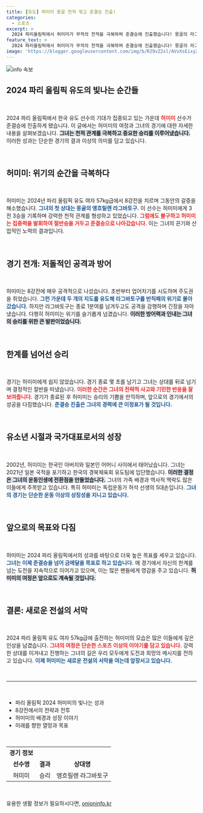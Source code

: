 ```yaml
---
title: [유도] 허미미 몽골 천적 꺾고 준결승 진출!
categories:
  - 스포츠
excerpt: >
  2024 파리올림픽에서 허미미가 무적의 천적을 극복하며 준결승에 진출했습니다! 몽골의 라그바토구를 상대로 절반승을 거둔 그녀의 기쁜 승리 소식, 놓치지 마세요!
feature_text: >
  2024 파리올림픽에서 허미미가 무적의 천적을 극복하며 준결승에 진출했습니다! 몽골의 라그바토구를 상대로 절반승을 거둔 그녀의 기쁜 승리 소식, 놓치지 마세요!
image: 'https://blogger.googleusercontent.com/img/b/R29vZ2xl/AVvXsEixyZcFfHzMRdzZMjFBmAUKJYCLCGyLL1o632UiGVXcaFdKo_bkvkuCioo0uUKlGfBVcT3P84aROyZIXSBEx3Aw5nCQ3pTgDom1WDC4m8eifvWiAmWEEVb4x6G_l8C0QH225ldMjyaFvpxGEBGNO37VmDTDMHGhJPq73UglMfDca1-0aw/s1600/blogspot.png'
---
```


<p><img src="https://blogger.googleusercontent.com/img/b/R29vZ2xl/AVvXsEixyZcFfHzMRdzZMjFBmAUKJYCLCGyLL1o632UiGVXcaFdKo_bkvkuCioo0uUKlGfBVcT3P84aROyZIXSBEx3Aw5nCQ3pTgDom1WDC4m8eifvWiAmWEEVb4x6G_l8C0QH225ldMjyaFvpxGEBGNO37VmDTDMHGhJPq73UglMfDca1-0aw/s1600/blogspot.png" alt="info 속보" /></p>

<h2 data-ke-size="size26">2024 파리 올림픽 유도의 빛나는 순간들</h2>

<p data-ke-size="size16">&nbsp;</p>

<p data-ke-size="size16">2024 파리 올림픽에서 한국 유도 선수의 기대가 집중되고 있는 가운데 <b><span style="color: #ee2323;">허미미</span></b> 선수가 준결승에 진출하게 됐습니다. 이 글에서는 허미미의 여정과 그녀의 경기에 대한 자세한 내용을 살펴보겠습니다. <b><span style="background-color: #21538527;">그녀는 천적 관계를 극복하고 중요한 승리를 이루어냈습니다.</span></b> 이러한 성과는 단순한 경기의 결과 이상의 의미를 담고 있습니다.</p>

<p data-ke-size="size16">&nbsp;</p>

<h2 data-ke-size="size26">허미미: 위기의 순간을 극복하다</h2>

<p data-ke-size="size16">&nbsp;</p>

<p data-ke-size="size16">허미미는 2024년 파리 올림픽 유도 여자 57kg급에서 8강전을 치르며 그동안의 갈증을 해소했습니다. <b><span style="color: #1a5490;">그녀의 첫 상대는 몽골의 엥흐릴렌 라그바토구.</span></b> 이 선수는 허미미에게 3전 3승을 기록하며 강력한 천적 관계를 형성하고 있었습니다. <b><span style="color: #ee2323;">그럼에도 불구하고 허미미는 집중력을 발휘하여 절반승을 거두고 준결승으로 나아갔습니다.</span></b> 이는 그녀의 끈기와 산업적인 노력의 결과입니다.</p>

<p data-ke-size="size16">&nbsp;</p>

<h2 data-ke-size="size26">경기 전개: 저돌적인 공격과 방어</h2>

<p data-ke-size="size16">&nbsp;</p>

<p data-ke-size="size16">허미미는 8강전에 매우 공격적으로 나섰습니다. 초반부터 업어치기를 시도하며 주도권을 쥐었습니다. <b><span style="color: #1a5490;">그런 가운데 두 개의 지도를 유도해 라그바토구를 반칙패의 위기로 몰아갔습니다.</span></b> 하지만 라그바토구는 종료 1분여를 남겨두고도 공격을 감행하며 긴장을 자아냈습니다. 다행히 허미미는 위기를 슬기롭게 넘겼습니다. <b><span style="background-color: #21538527;">이러한 방어력과 인내는 그녀의 승리를 위한 큰 발판이었습니다.</span></b></p>

<p data-ke-size="size16">&nbsp;</p>

<h2 data-ke-size="size26">한계를 넘어선 승리</h2>

<p data-ke-size="size16">&nbsp;</p>

<p data-ke-size="size16">경기는 허미미에게 쉽지 않았습니다. 경기 종료 몇 초를 남기고 그녀는 상대를 뒤로 넘기며 결정적인 절반을 따냈습니다. <b><span style="color: #ee2323;">이러한 순간은 그녀의 전략적 사고와 기민한 반응을 잘 보여줍니다.</span></b> 경기가 종료된 후 허미미는 승리의 기쁨을 만끽하며, 앞으로의 경기에서의 성공을 다짐했습니다. <b><span style="color: #1a5490;">준결승 진출은 그녀의 경력에 큰 이정표가 될 것입니다.</span></b></p>

<p data-ke-size="size16">&nbsp;</p>

<h2 data-ke-size="size26">유소년 시절과 국가대표로서의 성장</h2>

<p data-ke-size="size16">&nbsp;</p>

<p data-ke-size="size16">2002년, 허미미는 한국인 아버지와 일본인 어머니 사이에서 태어났습니다. 그녀는 2021년 일본 국적을 포기하고 한국의 경북체육회 유도팀에 입단했습니다. <b><span style="background-color: #21538527;">이러한 결정은 그녀의 운동인생에 전환점을 만들었습니다.</span></b> 그녀의 가족 배경과 역사적 맥락도 많은 이들에게 주목받고 있습니다. 특히 허미미는 독립운동가 허석 선생의 5대손입니다. <b><span style="color: #1a5490;">그녀의 경기는 단순한 운동 이상의 상징성을 지니고 있습니다.</span></b></p>

<p data-ke-size="size16">&nbsp;</p>

<h2 data-ke-size="size26">앞으로의 목표와 다짐</h2>

<p data-ke-size="size16">&nbsp;</p>

<p data-ke-size="size16">허미미는 2024 파리 올림픽에서의 성과를 바탕으로 더욱 높은 목표를 세우고 있습니다. <b><span style="color: #1a5490;">그녀는 이제 준결승을 넘어 금메달을 목표로 하고 있습니다.</span></b> 매 경기에서 자신의 한계를 넘는 도전을 지속적으로 이어가고 있으며, 이는 많은 팬들에게 영감을 주고 있습니다. <b><span style="background-color: #21538527;">허미미의 여정은 앞으로도 계속될 것입니다.</span></b></p>

<p data-ke-size="size16">&nbsp;</p>

<h2 data-ke-size="size26">결론: 새로운 전설의 서막</h2>

<p data-ke-size="size16">&nbsp;</p>

<p data-ke-size="size16">2024 파리 올림픽 유도 여자 57kg급에 출전하는 허미미의 모습은 많은 이들에게 깊은 인상을 남겼습니다. <b><span style="color: #ee2323;">그녀의 여정은 단순한 스포츠 이상의 이야기를 담고 있습니다.</span></b> 강력한 상대를 이겨내고 진행하는 그녀의 길은 우리 모두에게 도전과 희망의 메시지를 전하고 있습니다. <b><span style="color: #1a5490;">이제 허미미는 새로운 전설의 서막을 여는데 앞장서고 있습니다.</span></b></p> 

<p data-ke-size="size16">&nbsp;</p>

<hr />

<p data-ke-size="size16">&nbsp;</p>

<ul>
    <li>파리 올림픽 2024 허미미의 빛나는 성과</li>
    <li>8강전에서의 전략과 전투</li>
    <li>허미미의 배경과 성장 이야기</li>
    <li>미래를 향한 열망과 목표</li>
</ul>

<p data-ke-size="size16">&nbsp;</p> 

<table>
    <tr>
        <td style="text-align: center; height: 17px;"><b>경기 정보</b></td>
    </tr>
    <tr>
        <td style="text-align: center; height: 17px;"><b>선수명</b></td>
        <td style="text-align: center; height: 17px;"><b>결과</b></td>
        <td style="text-align: center; height: 17px;"><b>상대명</b></td>
    </tr>
    <tr>
        <td style="text-align: center; height: 17px;">허미미</td>
        <td style="text-align: center; height: 17px;">승리</td>
        <td style="text-align: center; height: 17px;">엥흐릴렌 라그바토구</td>
    </tr>
</table>

<p data-ke-size="size16">&nbsp;</p>
유용한 생활 정보가 필요하시다면, <a href="https://onioninfo.kr" rel="dofollow">onioninfo.kr</a>


